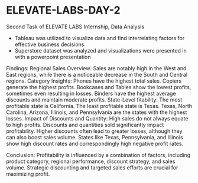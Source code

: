 # ELEVATE-LABS-DAY-2
Second Task of ELEVATE LABS Internship, Data Analysis
- Tableau was utilized to visualize data and find interrelating factors for effective business decisions.
- Superstore dataset was analyzed and visualizations were presented in with a powerpoint presentation

Findings: 
Regional Sales Overview:
Sales are notably high in the West and East regions, while there is a noticeable decrease in the South and Central regions.
Category Insights:
Phones have the highest total sales.
Copiers generate the highest profits.
Bookcases and Tables show the lowest profits, sometimes even resulting in losses.
Binders have the highest average discounts and maintain moderate profits.
State-Level fitability:
The most profitable state is California.
The least profitable state is Texas.
Texas, North Carolina, Arizona, Illinois, and Pennsylvania are the states with the highest losses.
Impact of Discounts and Quantity:
High sales do not always equate to high profits.
Discounts and quantities sold significantly impact profitability.
Higher discounts often lead to greater losses, although they can also boost sales volume.
States like Texas, Pennsylvania, and Illinois show high discount rates and correspondingly high negative profit rates.

Conclusion: 
Profitability is influenced by a combination of factors, including product category, regional performance, discount strategy, and sales volume. Strategic discounting and targeted sales efforts are crucial for maximizing profit.

